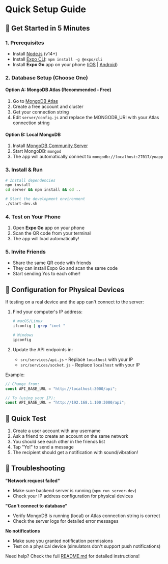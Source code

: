 # Quick Setup Guide

## 🚀 Get Started in 5 Minutes

### 1. Prerequisites

- Install [Node.js](https://nodejs.org/) (v14+)
- Install [Expo CLI](https://docs.expo.dev/get-started/installation/): `npm install -g @expo/cli`
- Install **Expo Go** app on your phone ([iOS](https://apps.apple.com/app/expo-go/id982107779) | [Android](https://play.google.com/store/apps/details?id=host.exp.exponent))

### 2. Database Setup (Choose One)

#### Option A: MongoDB Atlas (Recommended - Free)

1. Go to [MongoDB Atlas](https://www.mongodb.com/atlas)
2. Create a free account and cluster
3. Get your connection string
4. Edit `server/config.js` and replace the MONGODB_URI with your Atlas connection string

#### Option B: Local MongoDB

1. Install [MongoDB Community Server](https://www.mongodb.com/try/download/community)
2. Start MongoDB: `mongod`
3. The app will automatically connect to `mongodb://localhost:27017/yoapp`

### 3. Install & Run

```bash
# Install dependencies
npm install
cd server && npm install && cd ..

# Start the development environment
./start-dev.sh
```

### 4. Test on Your Phone

1. Open **Expo Go** app on your phone
2. Scan the QR code from your terminal
3. The app will load automatically!

### 5. Invite Friends

- Share the same QR code with friends
- They can install Expo Go and scan the same code
- Start sending Yos to each other!

## 🔧 Configuration for Physical Devices

If testing on a real device and the app can't connect to the server:

1. Find your computer's IP address:

   ```bash
   # macOS/Linux
   ifconfig | grep "inet "

   # Windows
   ipconfig
   ```

2. Update the API endpoints in:
   - `src/services/api.js` - Replace `localhost` with your IP
   - `src/services/socket.js` - Replace `localhost` with your IP

Example:

```javascript
// Change from:
const API_BASE_URL = "http://localhost:3000/api";

// To (using your IP):
const API_BASE_URL = "http://192.168.1.100:3000/api";
```

## 🎯 Quick Test

1. Create a user account with any username
2. Ask a friend to create an account on the same network
3. You should see each other in the friends list
4. Tap "Yo!" to send a message
5. The recipient should get a notification with sound/vibration!

## 🐛 Troubleshooting

**"Network request failed"**

- Make sure backend server is running (`npm run server-dev`)
- Check your IP address configuration for physical devices

**"Can't connect to database"**

- Verify MongoDB is running (local) or Atlas connection string is correct
- Check the server logs for detailed error messages

**No notifications**

- Make sure you granted notification permissions
- Test on a physical device (simulators don't support push notifications)

Need help? Check the full [README.md](README.md) for detailed instructions!

